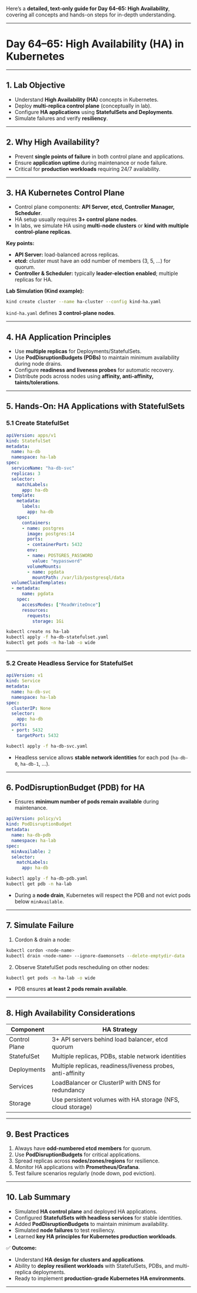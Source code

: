 Here’s a **detailed, text-only guide for Day 64–65: High Availability**, covering all concepts and hands-on steps for in-depth understanding.

---

# **Day 64–65: High Availability (HA) in Kubernetes**

---

## **1. Lab Objective**

* Understand **High Availability (HA)** concepts in Kubernetes.
* Deploy **multi-replica control plane** (conceptually in lab).
* Configure **HA applications** using **StatefulSets and Deployments**.
* Simulate failures and verify **resiliency**.

---

## **2. Why High Availability?**

* Prevent **single points of failure** in both control plane and applications.
* Ensure **application uptime** during maintenance or node failure.
* Critical for **production workloads** requiring 24/7 availability.

---

## **3. HA Kubernetes Control Plane**

* Control plane components: **API Server, etcd, Controller Manager, Scheduler**.
* HA setup usually requires **3+ control plane nodes**.
* In labs, we simulate HA using **multi-node clusters** or **kind with multiple control-plane replicas**.

**Key points:**

* **API Server:** load-balanced across replicas.
* **etcd:** cluster must have an odd number of members (3, 5, …) for quorum.
* **Controller & Scheduler:** typically **leader-election enabled**; multiple replicas for HA.

**Lab Simulation (Kind example):**

```bash
kind create cluster --name ha-cluster --config kind-ha.yaml
```

`kind-ha.yaml` defines **3 control-plane nodes**.

---

## **4. HA Application Principles**

* Use **multiple replicas** for Deployments/StatefulSets.
* Use **PodDisruptionBudgets (PDBs)** to maintain minimum availability during node drains.
* Configure **readiness and liveness probes** for automatic recovery.
* Distribute pods across nodes using **affinity, anti-affinity, taints/tolerations**.

---

## **5. Hands-On: HA Applications with StatefulSets**

### **5.1 Create StatefulSet**

```yaml
apiVersion: apps/v1
kind: StatefulSet
metadata:
  name: ha-db
  namespace: ha-lab
spec:
  serviceName: "ha-db-svc"
  replicas: 3
  selector:
    matchLabels:
      app: ha-db
  template:
    metadata:
      labels:
        app: ha-db
    spec:
      containers:
      - name: postgres
        image: postgres:14
        ports:
        - containerPort: 5432
        env:
        - name: POSTGRES_PASSWORD
          value: "mypassword"
        volumeMounts:
        - name: pgdata
          mountPath: /var/lib/postgresql/data
  volumeClaimTemplates:
  - metadata:
      name: pgdata
    spec:
      accessModes: ["ReadWriteOnce"]
      resources:
        requests:
          storage: 1Gi
```

```bash
kubectl create ns ha-lab
kubectl apply -f ha-db-statefulset.yaml
kubectl get pods -n ha-lab -o wide
```

---

### **5.2 Create Headless Service for StatefulSet**

```yaml
apiVersion: v1
kind: Service
metadata:
  name: ha-db-svc
  namespace: ha-lab
spec:
  clusterIP: None
  selector:
    app: ha-db
  ports:
  - port: 5432
    targetPort: 5432
```

```bash
kubectl apply -f ha-db-svc.yaml
```

* Headless service allows **stable network identities** for each pod (`ha-db-0`, `ha-db-1`, …).

---

## **6. PodDisruptionBudget (PDB) for HA**

* Ensures **minimum number of pods remain available** during maintenance.

```yaml
apiVersion: policy/v1
kind: PodDisruptionBudget
metadata:
  name: ha-db-pdb
  namespace: ha-lab
spec:
  minAvailable: 2
  selector:
    matchLabels:
      app: ha-db
```

```bash
kubectl apply -f ha-db-pdb.yaml
kubectl get pdb -n ha-lab
```

* During a **node drain**, Kubernetes will respect the PDB and not evict pods below `minAvailable`.

---

## **7. Simulate Failure**

1. Cordon & drain a node:

```bash
kubectl cordon <node-name>
kubectl drain <node-name> --ignore-daemonsets --delete-emptydir-data
```

2. Observe StatefulSet pods rescheduling on other nodes:

```bash
kubectl get pods -n ha-lab -o wide
```

* PDB ensures **at least 2 pods remain available**.

---

## **8. High Availability Considerations**

| Component     | HA Strategy                                                 |
| ------------- | ----------------------------------------------------------- |
| Control Plane | 3+ API servers behind load balancer, etcd quorum            |
| StatefulSet   | Multiple replicas, PDBs, stable network identities          |
| Deployments   | Multiple replicas, readiness/liveness probes, anti-affinity |
| Services      | LoadBalancer or ClusterIP with DNS for redundancy           |
| Storage       | Use persistent volumes with HA storage (NFS, cloud storage) |

---

## **9. Best Practices**

1. Always have **odd-numbered etcd members** for quorum.
2. Use **PodDisruptionBudgets** for critical applications.
3. Spread replicas across **nodes/zones/regions** for resilience.
4. Monitor HA applications with **Prometheus/Grafana**.
5. Test failure scenarios regularly (node down, pod eviction).

---

## **10. Lab Summary**

* Simulated **HA control plane** and deployed HA applications.
* Configured **StatefulSets with headless services** for stable identities.
* Added **PodDisruptionBudgets** to maintain minimum availability.
* Simulated **node failures** to test resiliency.
* Learned **key HA principles for Kubernetes production workloads**.

✅ **Outcome:**

* Understand **HA design for clusters and applications**.
* Ability to **deploy resilient workloads** with StatefulSets, PDBs, and multi-replica deployments.
* Ready to implement **production-grade Kubernetes HA environments**.

---

